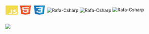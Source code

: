 

<div style="display: inline_block"><br>
  <img align="center" alt="Rafa-Js" height="30" width="40" src="https://raw.githubusercontent.com/devicons/devicon/master/icons/javascript/javascript-plain.svg">
  <img align="center" alt="Rafa-HTML" height="30" width="40" src="https://raw.githubusercontent.com/devicons/devicon/master/icons/html5/html5-original.svg">
  <img align="center" alt="Rafa-CSS" height="30" width="40" src="https://raw.githubusercontent.com/devicons/devicon/master/icons/css3/css3-original.svg">
  <img align="center" alt="Rafa-Csharp" height="30" width="40" src="https://cdn.jsdelivr.net/gh/devicons/devicon/icons/java/java-original-wordmark.svg" />
  <img  align="center" alt="Rafa-Csharp" height="30" width="40"src="https://cdn.jsdelivr.net/gh/devicons/devicon/icons/php/php-original.svg" />
  <img   align="center
   <img  align="center" alt="Rafa-Csharp" height="30" width="40"src="https://cdn.jsdelivr.net/gh/devicons/devicon/icons/mysql/mysql-original-wordmark.svg" />
          
          
</div>

##

<div>

  <a href="https://www.linkedin.com/in/hian-linhares-3567241b3/" target="_blank"><img src="https://img.shields.io/badge/-LinkedIn-%230077B5?style=for-the-badge&logo=linkedin&logoColor=white" target="_blank"></a> 




</div>
